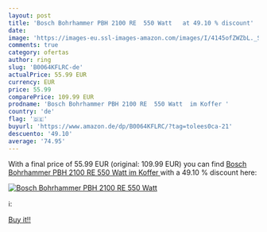 ```yaml
---
layout: post
title: 'Bosch Bohrhammer PBH 2100 RE  550 Watt   at 49.10 % discount'
date: 
image: 'https://images-eu.ssl-images-amazon.com/images/I/4145ofZWZbL._SL200_.jpg'
comments: true
category: ofertas
author: ring
slug: 'B0064KFLRC-de'
actualPrice: 55.99 EUR
currency: EUR
price: 55.99
comparePrice: 109.99 EUR
prodname: 'Bosch Bohrhammer PBH 2100 RE  550 Watt  im Koffer '
country: 'de'
flag: '🇩🇪'
buyurl: 'https://www.amazon.de/dp/B0064KFLRC/?tag=tolees0ca-21'
descuento: '49.10'
average: '74.95'
---
```


With a final price of 55.99 EUR (original: 109.99 EUR) you can find [Bosch Bohrhammer PBH 2100 RE  550 Watt  im Koffer ](https://www.amazon.de/dp/B0064KFLRC/?tag=tolees0ca-21) with a  49.10 % discount here:

[![Bosch Bohrhammer PBH 2100 RE  550 Watt  ](https://images-eu.ssl-images-amazon.com/images/I/4145ofZWZbL._SL200_.jpg)](https://www.amazon.de/dp/B0064KFLRC/?tag=tolees0ca-21)

ℹ️:


[Buy it!!](https://www.amazon.de/dp/B0064KFLRC/?tag=tolees0ca-21)
